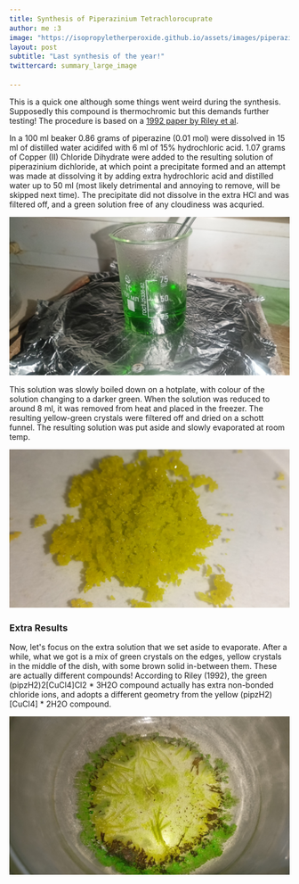 ```yaml
---
title: Synthesis of Piperazinium Tetrachlorocuprate 
author: me :3
image: "https://isopropyletherperoxide.github.io/assets/images/piperazine_tetrachlorocuprate_polymorphs.jpg" 
layout: post
subtitle: "Last synthesis of the year!" 
twittercard: summary_large_image

---
```


This is a quick one although some things went weird during the synthesis. Supposedly this compound is thermochromic but this demands further testing! The procedure is based on a <a href="https://pubs.acs.org/doi/10.1021/ic971612w">1992 paper by Riley et al</a>.   

In a 100 ml beaker 0.86 grams of piperazine (0.01 mol) were dissolved in 15 ml of distilled water acidifed with 6 ml of 15% hydrochloric acid. 1.07 grams of Copper (II) Chloride Dihydrate were added to the resulting solution of piperazinium dichloride, at which point a precipitate formed and an attempt was made at dissolving it by adding extra hydrochloric acid and distilled water up to 50 ml (most likely detrimental and annoying to remove, will be skipped next time). The precipitate did not dissolve in the extra HCl and was filtered off, and a green solution free of any cloudiness was acquried. 

<img src="/assets/images/piperazine_tetrachlorocuprate_solution.jpg" width="520" alt="Darkish Green Solution in a 100 ml beaker being evaporated on a hotplate" title="Green Solution"><br>

This solution was slowly boiled down on a hotplate, with colour of the solution changing to a darker green. When the solution was reduced to around 8 ml, it was removed from heat and placed in the freezer. The resulting yellow-green crystals were filtered off and dried on a schott funnel. The resulting solution was put aside and slowly evaporated at room temp. 

<img src="/assets/images/piperazine_tetrachlorocuprate.jpg" width="520" alt="Yellow-Green Crystals on a Dish" title="Yellow-Green Crystals"><br>

### Extra Results
Now, let's focus on the extra solution that we set aside to evaporate. After a while, what we got is a mix of green crystals on the edges, yellow crystals in the middle of the dish, with some brown solid in-between them. These are actually different compounds! According to Riley (1992), the green (pipzH2)2[CuCl4]Cl2 * 3H2O compound actually has extra non-bonded chloride ions, and adopts a different geometry from the yellow (pipzH2)[CuCl4] * 2H2O compound. 

<img src="/assets/images/piperazine_tetrachlorocuprate_polymorphs.jpg" width="520" alt="Yellow and Green Crystals on a Dish" title="Yellow and Green Crystals"><br>
